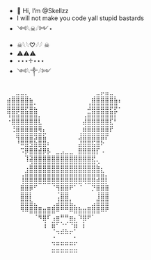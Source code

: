 - 👋 Hi, I’m @Skellzz
- I will not make you code yall stupid bastards
- ༺𓆩☠︎︎𓆪༻⋆
- ☠︎︎𓆩𓆩♡𓆪𓆪 ☠︎︎
- ⚠︎⚠︎⚠︎
- ⋆⋆⋆♱⋆⋆⋆
- ༺𓆩༒︎𓆪༻

⠀⠀⣀⣀⡀⠀⠀⠀⠀⠀⠀⠀⠀⠀⠀⠀⠀⠀⠀⠀⣀⡤⣤⣀⠀⠀
⣴⣿⣿⣿⣿⣦⠀⠀⠀⠀⠀⠀⠀⠀⠀⠀⠀⠀⠀⣾⣿⣿⣿⣿⣧⡄
⣿⣿⣿⣿⡿⣿⣅⠀⠀⠀⠀⠀⠀⠀⠀⠀⠀⠀⣸⣿⣿⣿⣿⡿⡿⠄
⢻⣿⣯⣿⣿⣿⣿⡀⠀⠀⠀⠀⠀⠀⠀⠀⠀⢀⣶⣿⣿⣿⣿⣿⡏⠀
⠐⣿⣿⣿⣿⣿⣿⣇⠀⠀⠀⠀⠀⠀⠀⠀⠀⣼⣿⣿⣿⣿⣿⣏⠃⠀
⠀⢘⣿⣿⣿⣿⣿⢿⡄⠀⠀⠀⠀⠀⠀⠀⠀⣾⣿⣿⣿⣿⣿⡟⠀⠀
⠀⠀⢿⣿⣿⣿⣻⣿⣯⠀⠀⠀⠀⠀⠀⠀⣸⣿⣿⣿⣿⣿⡟⠀⠀⠀
⠀⠀⠘⠿⣿⣻⣷⣿⣿⠆⠀⠀⠀⠀⠀⠀⣼⣿⣿⣯⣿⠗⠀⠀⠀⠀
⠀⠀⠀⠩⡿⣿⣿⣾⡿⡧⠀⣀⣠⣀⣀⠀⣿⣿⣿⣿⡏⠠⠀⠀⠀⠀
⠀⠀⠀⠀⢹⣽⣿⣿⣿⣿⣿⣿⣿⣿⣿⣿⣿⣿⣿⣟⡀⠀⠀⠀⠀⠀
⠀⠀⠀⠀⢀⣾⣿⣿⣿⣿⣿⣿⣿⣿⣿⣿⣿⣿⣿⣿⣮⡀⠀⠀⠀⠀
⠀⠀⠀⢀⣾⣿⣿⣿⣿⣿⣿⣿⣿⣿⣿⣿⣿⣿⣿⣿⣿⣷⡀⠀⠀⠀
⠀⠀⠀⢸⣿⣿⣿⣿⣿⣿⣿⣿⣿⣿⣿⣿⣿⢿⣿⣿⣾⣿⡇⠀⠀⠀
⠀⠀⠀⣿⣿⡿⠋⠀⠀⠀⠈⢻⣿⣿⠟⠁⠈⠀⠀⡙⣿⣿⣿⠀⠀⠀
⠀⠀⠀⣿⣿⡇⠀⠀⠀⠀⠀⢈⣿⣿⠀⠀⠀⠀⠀⠀⢸⣿⣿⠀⠀⠀
⠀⠀⠀⣿⣿⣷⣄⠀⠀⠀⢀⣼⣿⣿⣧⡀⠀⠀⠀⣠⣿⣿⣿⠀⠀⠀
⠀⠀⠀⠻⠿⣿⣿⣿⣶⣿⣿⠿⠛⠛⠿⣿⣷⣶⣿⣿⣿⠿⠟⠀⠀⠀
⠀⠀⠀⠀⠀⠀⠈⠻⣿⠏⢠⣶⠛⠛⣶⡄⠹⣿⠟⠁⠀⠀⠀⠀⠀⠀
⠀⠀⠀⠀⠀⠀⠀⠀⢸⠀⣿⠋⠑⠊⠙⣿⠀⡇⠀⠀⠀⠀⠀⠀⠀⠀
⠀⠀⠀⠀⠀⠀⠀⠀⠀⠀⠈⠲⠾⠷⠖⠁⠀⠀⠀⠀⠀⠀⠀⠀⠀⠀
⠀⠀⠀⠀⠀⠀⠀⠀⠀⠀⣈⣀⣀⣀⣀⣁⠀⠀⠀⠀⠀⠀⠀⠀⠀⠀
⠀⠀⠀⠀⠀⠀⠀⠀⠀⠀⣈⣉⣉⣉⣉⣁⠀⠀⠀⠀⠀⠀⠀⠀⠀⠀
⠀⠀⠀⠀⠀⠀⠀⠀⠀⠀⠉⠉⠉⠉⠉⠉⠀⠀⠀⠀⠀⠀⠀⠀⠀⠀
